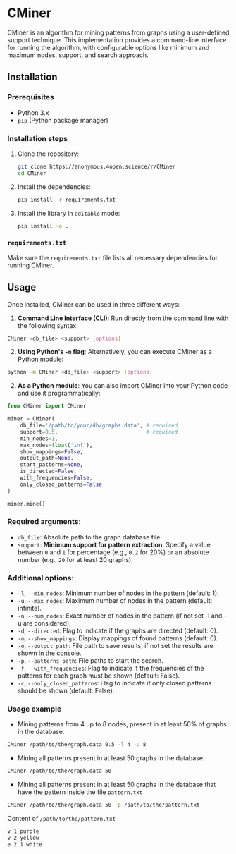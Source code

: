 # CMiner

CMiner is an algorithm for mining patterns from graphs using a user-defined support technique. This implementation provides a command-line interface for running the algorithm, with configurable options like minimum and maximum nodes, support, and search approach.

## Installation

### Prerequisites

- Python 3.x
- `pip` (Python package manager)

### Installation steps

1. Clone the repository:
    ```bash
    git clone https://anonymous.4open.science/r/CMiner
    cd CMiner
    ```

2. Install the dependencies:
    ```bash
    pip install -r requirements.txt
    ```

3. Install the library in `editable` mode:
    ```bash
    pip install -e .
    ```

### `requirements.txt`
Make sure the `requirements.txt` file lists all necessary dependencies for running CMiner.

## Usage

Once installed, CMiner can be used in three different ways:

1. **Command Line Interface (CLI)**:
    Run directly from the command line with the following syntax:

```bash
CMiner <db_file> <support> [options]
 ```

2. **Using Python's `-m` flag**:
   Alternatively, you can execute CMiner as a Python module:
```bash
python -m CMiner <db_file> <support> [options]
 ```

2. **As a Python module**:
   You can also import CMiner into your Python code and use it programmatically:
   
```python
from CMiner import CMiner

miner = CMiner(
    db_file='/path/to/your/db/graphs.data', # required
    support=0.5,                            # required
    min_nodes=1,
    max_nodes=float('inf'),
    show_mappings=False,
    output_path=None,
    start_patterns=None,
    is_directed=False,
    with_frequencies=False,
    only_closed_patterns=False
)

miner.mine()
```




### Required arguments:
- `db_file`: Absolute path to the graph database file.
- `support`: **Minimum support for pattern extraction**: Specify a value between `0` and `1` for percentage (e.g., `0.2` for 20%) or an absolute number (e.g., `20` for at least 20 graphs).


### Additional options:
- `-l`, `--min_nodes`: Minimum number of nodes in the pattern (default: 1).
- `-u`, `--max_nodes`: Maximum number of nodes in the pattern (default: infinite).
- `-n`, `--num_nodes`: Exact number of nodes in the pattern (if not set -l and -u are considered).
- `-d`, `--directed`: Flag to indicate if the graphs are directed (default: 0).
- `-m`, `--show_mappings`: Display mappings of found patterns (default: 0).
- `-o`, `--output_path`: File path to save results, if not set the results are shown in the console.
- `-p`, `--patterns_path`: File paths to start the search.
- `-f`, `--with_frequencies`: Flag to indicate if the frequencies of the patterns for each graph must be shown (default: False).
- `-c`, `--only_closed_patterns`: Flag to indicate if only closed patterns should be shown (default: False).

### Usage example

- Mining patterns from 4 up to 8 nodes, present in at least 50% of graphs in the database.

```bash
CMiner /path/to/the/graph.data 0.5 -l 4 -u 8
 ```

- Mining all patterns present in at least 50 graphs in the database.

```bash
CMiner /path/to/the/graph.data 50
 ```

- Mining all patterns present in at least 50 graphs in the database that have the pattern inside the file `pattern.txt`

```bash
CMiner /path/to/the/graph.data 50 -p /path/to/the/pattern.txt
 ```
Content of `/path/to/the/pattern.txt`
```bash
v 1 purple
v 2 yellow
e 2 1 white
 ```